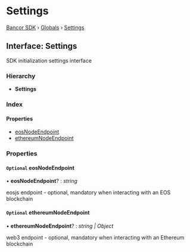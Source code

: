 # Settings

[Bancor SDK](../) › [Globals](../globals.md) › [Settings](settings.md)

## Interface: Settings

SDK initialization settings interface

### Hierarchy

* **Settings**

### Index

#### Properties

* [eosNodeEndpoint](settings.md#optional-eosnodeendpoint)
* [ethereumNodeEndpoint](settings.md#optional-ethereumnodeendpoint)

### Properties

#### `Optional` eosNodeEndpoint

• **eosNodeEndpoint**? : _string_

eosjs endpoint - optional, mandatory when interacting with an EOS blockchain

#### `Optional` ethereumNodeEndpoint

• **ethereumNodeEndpoint**? : _string \| Object_

web3 endpoint - optional, mandatory when interacting with an Ethereum blockchain

